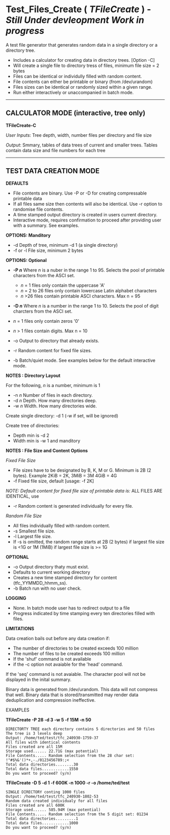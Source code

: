 # Test_Files_Create ( *TFileCreate* ) - *Still Under devleopment Work in progress* 
 A test file generator that generates random data in a single directory or a directory tree. 
 
 * Includes a calculator for creating data in directory trees. [Option -C]
 * Will create a single file to directory tress of files, minimum file size = 2 bytes   
 * Files can be identical or individully filled with random content.
 * File contents can either be printable or binary (from /dev/urandom) 
 * Files sizes can be identical or randomly sized within a given range.
 * Run either interactively or unaccompanied in batch mode. 
_______________________________________________________________________

## CALCULATOR MODE  (interactive, tree only) 

__TFileCreate-C__ 
 
 *User Inputs*: Tree depth, width, number files per directory and file size
 
 *Output*: Smmary, tables of data trees of current and smaller trees. Tables contain data size and file numbers for each tree
_______________________________________________________________________
## TEST DATA CREATION MODE  

__DEFAULTS__
 * File contents are binary. Use -P or -D for creating compressable printable data  
 * If all files same size then contents will also be identical.  Use -r option to randomise file contents.
 * A time stamped output directory is created in users current directory. 
 * Interactive mode, requires confirmation to proceed after providing user with a summary. See examples.

__OPTIONS: Manditory__
 * -d Depth of tree, minimum -d 1 (a single directory)
 * -f or -l File size, minimum 2 bytes  

__OPTIONS: Optional__
* __-P _n___   Where _n_ is a nuber in the range 1 to 95. Selects the pool of printable characters from the ASCI set. 
  * _n_ = 1 files only contain the uppercase 'A' 
  * _n_ = 2 to 26 files only contain lowercase Latin alphabet characters
  * _n_ >26 files contain printable ASCI characters. Max n = 95 

* __-D _n___  Where _n_ is a number in the range 1 to 10. Selects the pool of digit charcters from the ASCI set.  
 * _n_ = 1 files only contain zeros '0' 
 * _n_ > 1 files contain digits. Max n = 10

* -o Output to directory that already exists.
* -r Random content for fixed file sizes.
* -b Batch/quiet mode. See examples below for the default interactive mode.

__NOTES : Directory Layout__

For the following, _n_ is a number, minimum is 1  
* -n _n_   Number of files in each directory.  
* -d _n_   Depth. How many directories deep.   
* -w _n_   Width. How many directories wide.  

Create single directory: -d 1 (-w if set, will be ignored) 

Create tree of directories: 
* Depth min is -d 2
* Width min is -w 1 and manditory  

__NOTES : File Size and Content Options__

*Fixed File Size*
 * File sizes have to be designated by B, K, M or G. Minimum is 2B (2 bytes). Example 2KiB = 2K, 3MiB = 3M 4GiB = 4G   
 * -f Fixed file size, default [usage: -f 2K]

 _NOTE: Default content for fixed file size of printable data is:_ ALL FILES ARE IDENTICAL, use     
 * -r Random content is generated individually for every file.   

_Random File Size_
* All files individually filled with random content. 
* -s Smallest file size.
* -l Largest file size. 
* If -s is omitted, the random range starts at 2B (2 bytes) if largest file size is <1G or 1M (1MiB) if largest file size is >= 1G

__OPTIONAL__
* -o Output directory thaty must exist.
* Defaults to current working directory 
* Creates a new time stamped directory for content (tfc_YYMMDD_hhmm_ss).
* -b Batch run with no user check. 

__LOGGING__
* None. In batch mode user has to redirect output to a file  
* Progress indicated by time stamping every ten directories filled with files.
 
__LIMITATIONS__

Data creation bails out before any data creation if: 
* The number of directories to be created exceeds 100 million
* The number of files to be created exceeds 100 million
* If the 'shuf' command is not available 
* if the -c option not avaiable for the 'head' command.

If the 'seq' command is not avaiable. The character pool will not be displayed in the inital summary. 

Binary data is generated from /dev/urandom. This data will not compress that well. Binary data that is stored/transmitted may render data deduplication and compression ineffective.  

EXAMPLES 

__TFileCreate -P 28 -d 3 -w 5 -f 15M -n 50__

    DIRECTORTY TREE each directory contains 5 directories and 50 files
    The tree is 3 levels deep
    Output: /home/ted/test/tfc_240930-1759-37
    All files with identical contents
    Files created are all 15M
    Storage used...... 22.71G (max potential)
    File Contents..... Random selection from the 28 char set: !"#$%&'()*+,-./0123456789:;<
    Total data directories........30
    Total data files............1550
    Do you want to proceed? (y/n)

__TFileCreate -D 5 -d 1 -f 600K -n 1000 -r -o /home/ted/test__

    SINGLE DIRECTORY conting 1000 files
    Output: /home/ted/test/tfc_240930-1802-53
    Random data created individualy for all files
    Files created are all 600K
    Storage used...... 585.94M (max potential)
    File Contents..... Random selection from the 5 digit set: 01234
    Total data directories.........1
    Total data files............1000
    Do you want to proceed? (y/n)

